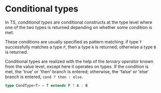 # Conditional types

In TS, *conditional types* are conditional constructs at the type level where one of the two types is returned depending on whether some condition is met.

These conditions are usually specified as pattern matching: if type `T` successfully matches a type `P`, then a type `A` is returned; otherwise a type `B` is returned.

Conditional types are realized with the help of the *ternary operator* known from the value level, except here it operates on types. If the condition is met, the 'true' or 'then' branch is entered; otherwise, the 'false' or 'else' branch is entered, `cond ? then : else`.

```ts
type CondType<T> = T extends P ? A : B
```
